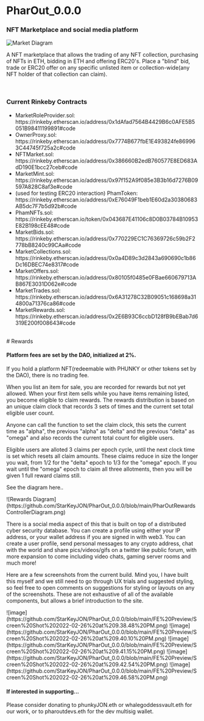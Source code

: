 # PharOut_0.0.0
<h3>
NFT Marketplace and social media platform
  </h3>

![Market Diagram](https://github.com/StarKeyJON/PharOut_0.0.0/blob/main/pharoutmarketdiagram.png)
<p>
A NFT marketplace that allows the trading of any NFT collection, purchasing of NFTs in ETH, bidding in ETH and offering ERC20's.
Place a "blind" bid, trade or ERC20 offer on any specific unlisted item or collection-wide(any NFT holder of that collection can claim).
  </p>
  <br/>
<h3>
  Current Rinkeby Contracts
  </h3>
<ul>
 <li> MarketRoleProvider.sol: https://rinkeby.etherscan.io/address/0x1dAfad7564B4429B6c0AFE5B5051B98411199891#code </li>
  <li> OwnerProxy.sol: https://rinkeby.etherscan.io/address/0x7774B677fbE1E493824fe869963C44745f725a2c#code </li>
  <li> NFTMarket.sol: https://rinkeby.etherscan.io/address/0x386660B2edB760577E8ED683AdD190E1bcc27ceb#code </li>
  <li> MarketMint.sol: https://rinkeby.etherscan.io/address/0x97f152A9f085e3B3b16d7276B09597A828C8af3e#code </li>
  <li> (used for testing ERC20 interaction) PhamToken:  https://rinkeby.etherscan.io/address/0xE76049F1beb1E60d2a30380683AB5dc7F7b5d92b#code </li>
  <li> PhamNFTs.sol: https://rinkeby.etherscan.io/token/0x043687E41106c8D0B03784B10953E82B198cEE48#code </li>
  <li> MarketBids.sol: https://rinkeby.etherscan.io/address/0x770229EC1C76369726c59b2F2778bB8240c99CAa#code </li>
  <li> MarketCollections.sol: https://rinkeby.etherscan.io/address/0x0a4D89c3d2843a690690c1b86Dc16DBEC74e8317#code </li>
  <li> MarketOffers.sol: https://rinkeby.etherscan.io/address/0x80105f0485e0FBae660679713AB867E3031D062e#code </li>
  <li> MarketTrades.sol: https://rinkeby.etherscan.io/address/0x6A31278C32B09051c168698a314800a71376ca86#code </li>
  <li> MarketRewards.sol: https://rinkeby.etherscan.io/address/0x2E6B93C6ccbD128fB9bEBab7d6319E200f008643#code </li>
  </ul>
</br>
# Rewards
<h4>
Platform fees are set by the DAO, initialized at 2%.
  </h4>
If you hold a platform NFT(redeemable with PHUNKY or other tokens set by the DAO), there is no trading fee.
<p>
When you list an item for sale, you are recorded for rewards but not yet allowed. When your first item sells while you have items remaining listed, you become eligible to claim rewards. The rewards distribution is based on an unique claim clock that records 3 sets of times and the current set total eligible user count.  </p>
<p>
Anyone can call the function to set the claim clock, this sets the current time as "alpha", the previous "alpha" as "delta" and the previous "delta" as "omega" and also records the current total count for eligible users.
  </p>
 <p>
 Eligible users are alloted 3 claims per epoch cycle, until the next clock time is set which resets all claim amounts.
  These claims reduce in size the longer you wait, from 1/2 for the "delta" epoch to 1/3 for the "omega" epoch. If you wait until the "omega" epoch to claim all three allotments, then you will be given 1 full reward claims still.
  </p>
  <p>See the diagram here..</p>
 ![Rewards Diagram](https://github.com/StarKeyJON/PharOut_0.0.0/blob/main/PharOutRewardsControllerDiagram.png)
 
 </br>
 
 <p>
  There is a social media aspect of this that is built on top of a distributed cyber security database. You can create a profile using either your IP address, or your wallet address if you are signed in with web3. You can create a user profile, send personal messages to any crypto address, chat with the world and share pics/videos/gifs on a twitter like public forum, with more expansion to come including video chats, gaming server rooms and much more!
  </p>
<p>
  Here are a few screenshots from the current build. Mind you, I have built this myself and we still need to go through UX trials and suggested styling, so feel free to open comments on suggestions for styling or layouts on any of the screenshots. These are not exhaustive of all of the available components, but allows a brief introduction to the site.
  </p>
![image](https://github.com/StarKeyJON/PharOut_0.0.0/blob/main/FE%20Preview/Screen%20Shot%202022-02-26%20at%209.38.48%20PM.png)
![image](https://github.com/StarKeyJON/PharOut_0.0.0/blob/main/FE%20Preview/Screen%20Shot%202022-02-26%20at%209.40.10%20PM.png)
![image](https://github.com/StarKeyJON/PharOut_0.0.0/blob/main/FE%20Preview/Screen%20Shot%202022-02-26%20at%209.41.15%20PM.png)
![image](https://github.com/StarKeyJON/PharOut_0.0.0/blob/main/FE%20Preview/Screen%20Shot%202022-02-26%20at%209.42.54%20PM.png)
![image](https://github.com/StarKeyJON/PharOut_0.0.0/blob/main/FE%20Preview/Screen%20Shot%202022-02-26%20at%209.46.58%20PM.png)
  <h4>If interested in supporting...</h4>
  <p>Please consider donating to phunkyJON.eth or whalegoddessvault.eth for our work, or to pharoutdevs.eth for the dev multisig wallet.</p>
